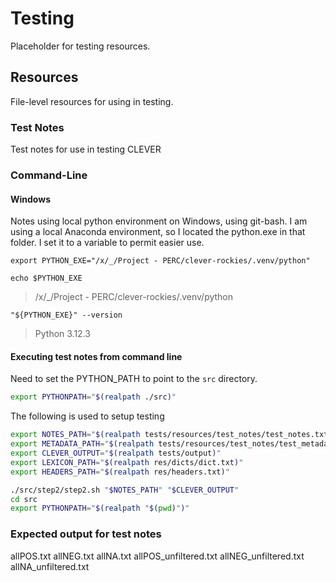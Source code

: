 # Testing

Placeholder for testing resources.

## Resources

File-level resources for using in testing.

### Test Notes

Test notes for use in testing CLEVER

### Command-Line

#### Windows

Notes using local python environment on Windows, using git-bash.  I am using a local Anaconda environment, so I located the python.exe in that folder.  I set it to a variable to permit easier use.

```shell
export PYTHON_EXE="/x/_/Project - PERC/clever-rockies/.venv/python"

echo $PYTHON_EXE
```

> /x/_/Project - PERC/clever-rockies/.venv/python

```shell
"${PYTHON_EXE}" --version
```

> Python 3.12.3

#### Executing test notes from command line

Need to set the PYTHON_PATH to point to the ```src``` directory.

```bash
export PYTHONPATH="$(realpath ./src)"
```

The following is used to setup testing

```bash
export NOTES_PATH="$(realpath tests/resources/test_notes/test_notes.txt)"
export METADATA_PATH="$(realpath tests/resources/test_notes/test_metadata.tsv)"
export CLEVER_OUTPUT="$(realpath tests/output)"
export LEXICON_PATH="$(realpath res/dicts/dict.txt)"
export HEADERS_PATH="$(realpath res/headers.txt)"

./src/step2/step2.sh "$NOTES_PATH" "$CLEVER_OUTPUT"
cd src
export PYTHONPATH="$(realpath "$(pwd)")"

```





### Expected output for test notes

allPOS.txt
allNEG.txt
allNA.txt
allPOS_unfiltered.txt
allNEG_unfiltered.txt
allNA_unfiltered.txt